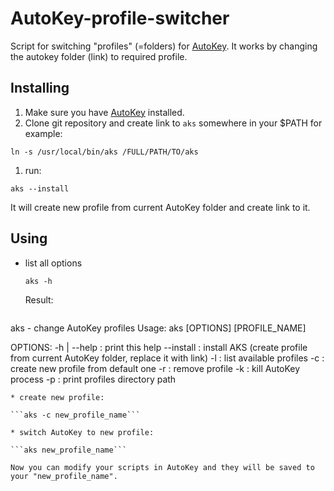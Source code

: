 AutoKey-profile-switcher
========================

Script for switching "profiles" (=folders) for [AutoKey](https://code.google.com/p/autokey/). It works by changing the autokey folder (link) to required profile.

Installing
---
1. Make sure you have [AutoKey](https://code.google.com/p/autokey/) installed.
1. Clone git repository and create link to `aks` somewhere in your $PATH for example:

  ```ln -s /usr/local/bin/aks /FULL/PATH/TO/aks ```
  
1. run:

  ```aks --install```
  
  It will create new profile from current AutoKey folder and create link to it.

Using
---
* list all options

  ```aks -h```
  
  Result:

  ```
aks - change AutoKey profiles
Usage:
  aks [OPTIONS] [PROFILE_NAME]

OPTIONS:
  -h | --help : print this help
  --install   : install AKS (create profile from current AutoKey folder, replace it with link)
  -l          : list available profiles
  -c <NAME>   : create new profile from default one
  -r <NAME>   : remove profile
  -k          : kill AutoKey process
  -p          : print profiles directory path
  ```
* create new profile:

  ```aks -c new_profile_name```

* switch AutoKey to new profile:

  ```aks new_profile_name```

  Now you can modify your scripts in AutoKey and they will be saved to your "new_profile_name".
